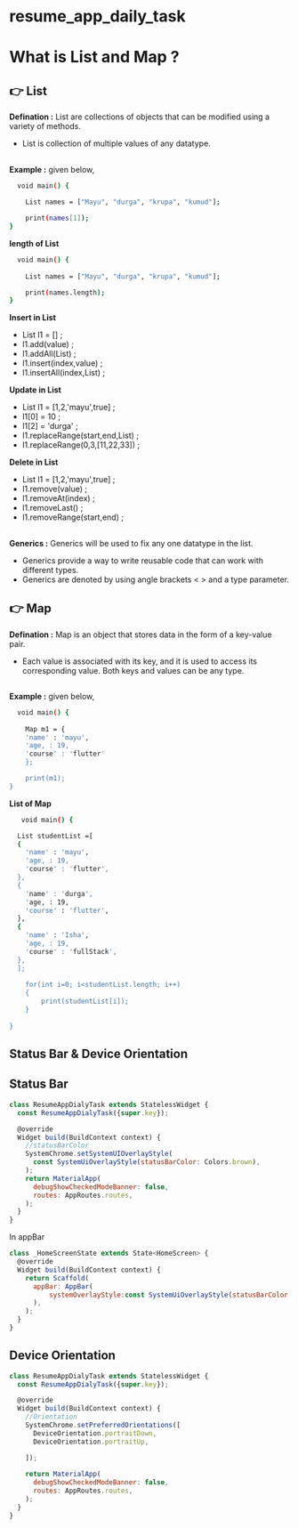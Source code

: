 # resume_app_daily_task


# What is List and Map ?



## 👉 List

**Defination :** List are collections of objects that can be modified using a variety of methods. 
-  List is collection of multiple values of any datatype.

##
**Example :** given below,




```bash
  void main() {
  
    List names = ["Mayu", "durga", "krupa", "kumud"];

    print(names[1]);
}
```

**length of List**

```bash
  void main() {
  
    List names = ["Mayu", "durga", "krupa", "kumud"];

    print(names.length);
}
```

**Insert in List**

-  List l1 = [] ;
-  l1.add(value) ;
-  l1.addAll(List) ;
- l1.insert(index,value) ;
- l1.insertAll(index,List) ;

**Update in List**

-  List l1 = [1,2,'mayu',true] ;
-  l1[0] = 10 ;
-  l1[2] = 'durga' ;
- l1.replaceRange(start,end,List) ;
- l1.replaceRange(0,3,[11,22,33]) ;

**Delete in List**

-  List l1 = [1,2,'mayu',true] ;
-  l1.remove(value) ;
-  l1.removeAt(index) ;
- l1.removeLast() ;
- l1.removeRange(start,end) ;





## 

**Generics :** Generics will be used to fix any one datatype in the list.
- Generics provide a way to write reusable code that can work with different types. 
- Generics are denoted by using angle brackets < > and a type parameter.

##
## 👉 Map

**Defination :**  Map is an object that stores data in the form of a key-value pair.
-  Each value is associated with its key, and it is used to access its corresponding value. Both keys and values can be any type. 

##
**Example :** given below,

```bash
  void main() {
  
    Map m1 = {
    'name' : 'mayu',
    'age, : 19,
    'course' : 'flutter'
    };

    print(m1);
}
```

**List of Map**

```bash
   void main() {

  List studentList =[
  {
    'name' : 'mayu',
    'age, : 19,
    'course' : 'flutter',
  },
  {
    'name' : 'durga',
    'age, : 19,
    'course' : 'flutter',
  },
  {
    'name' : 'Isha',
    'age, : 19,
    'course' : 'fullStack',
  },
  ];
    
    for(int i=0; i<studentList.length; i++)
    {
        print(studentList[i]);
    }
    
}
```
##

## Status Bar & Device Orientation



## Status Bar


```javascript
class ResumeAppDialyTask extends StatelessWidget {
  const ResumeAppDialyTask({super.key});

  @override
  Widget build(BuildContext context) {
    //statusBarColor
    SystemChrome.setSystemUIOverlayStyle(
      const SystemUiOverlayStyle(statusBarColor: Colors.brown),
    );
    return MaterialApp(
      debugShowCheckedModeBanner: false,
      routes: AppRoutes.routes,
    );
  }
}
```

In appBar



```javascript
class _HomeScreenState extends State<HomeScreen> {
  @override
  Widget build(BuildContext context) {
    return Scaffold(
      appBar: AppBar(
          systemOverlayStyle:const SystemUiOverlayStyle(statusBarColor: Colors.brown),
      ),
    );
  }
}
```

## Device Orientation

```javascript
class ResumeAppDialyTask extends StatelessWidget {
  const ResumeAppDialyTask({super.key});

  @override
  Widget build(BuildContext context) {
    //Orientation
    SystemChrome.setPreferredOrientations([
      DeviceOrientation.portraitDown,
      DeviceOrientation.portraitUp,

    ]);
  
    return MaterialApp(
      debugShowCheckedModeBanner: false,
      routes: AppRoutes.routes,
    );
  }
}
```


